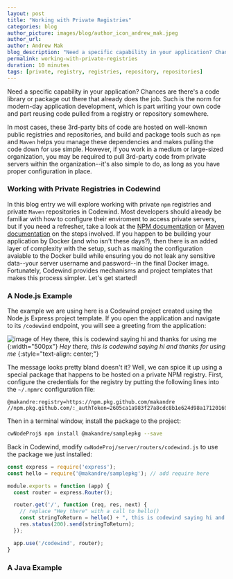 ```yaml
---
layout: post
title: "Working with Private Registries"
categories: blog
author_picture: images/blog/author_icon_andrew_mak.jpeg
author_url: 
author: Andrew Mak
blog_description: "Need a specific capability in your application? Chances are there's a code library or package out there that already does the job."
permalink: working-with-private-registries
duration: 10 minutes
tags: [private, registry, registries, repository, repositories]
---
```


Need a specific capability in your application? Chances are there's a code library or package out there that already does the job. Such is the norm for modern-day application development, which is part writing your own code and part reusing code pulled from a registry or repository somewhere.

In most cases, these 3rd-party bits of code are hosted on well-known public registries and repositories, and build and package tools such as `npm` and `Maven` helps you manage these dependencies and makes pulling the code down for use simple. However, if you work in a medium or large-sized organization, you may be required to pull 3rd-party code from private servers within the organization--it's also simple to do, as long as you have proper configuration in place.

### Working with Private Registries in Codewind

In this blog entry we will explore working with private `npm` registries and private `Maven` repositories in Codewind. Most developers should already be familiar with how to configure their enviroment to access private servers, but if you need a refresher, take a look at the [NPM documentation](https://docs.npmjs.com/configuring-npm/npmrc.html) or [Maven documentation](https://maven.apache.org/settings.html#Servers) on the steps involved. If you happen to be building your application by Docker (and who isn't these days?), then there is an added layer of complexity with the setup, such as making the configuration avaiable to the Docker build while ensuring you do not leak any sensitive data--your server username and password--in the final Docker image. Fortunately, Codewind provides mechanisms and project templates that makes this process simpler. Let's get started!

### A Node.js Example

The example we are using here is a Codewind project created using the Node.js Express project template. If you open the application and navigate to its `/codewind` endpoint, you will see a greeting from the application:

![image of Hey there, this is codewind saying hi and thanks for using me](images/blog/privateregnode01.png){:width="500px"}
*Hey there, this is codewind saying hi and thanks for using me*
{:style="text-align: center;"}

The message looks pretty bland doesn't it? Well, we can spice it up using a special package that happens to be hosted on a private NPM registry. First, configure the credentials for the registry by putting the following lines into the `~/.npmrc` configuration file:

```properties
@makandre:registry=https://npm.pkg.github.com/makandre
//npm.pkg.github.com/:_authToken=2605ca1a983f27a8cdc8b1e624d98a1712016913
```

Then in a terminal window, install the package to the project:

```bash
cwNodeProj$ npm install @makandre/samplepkg --save
```

Back in Codewind, modify `cwNodeProj/server/routers/codewind.js` to use the package we just installed:

```js
const express = require('express');
const hello = require('@makandre/samplepkg'); // add require here

module.exports = function (app) {
  const router = express.Router();

  router.get('/', function (req, res, next) {
    // replace "Hey there" with a call to hello()
    const stringToReturn = hello() + ", this is codewind saying hi and thanks for using me"
    res.status(200).send(stringToReturn);
  });

  app.use('/codewind', router);
}
```


### A Java Example
